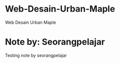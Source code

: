 # Web-Desain-Urban-Maple
Web Desain Urban Maple

Note by: Seorangpelajar
=============================
Testing note by seorangpelajar
